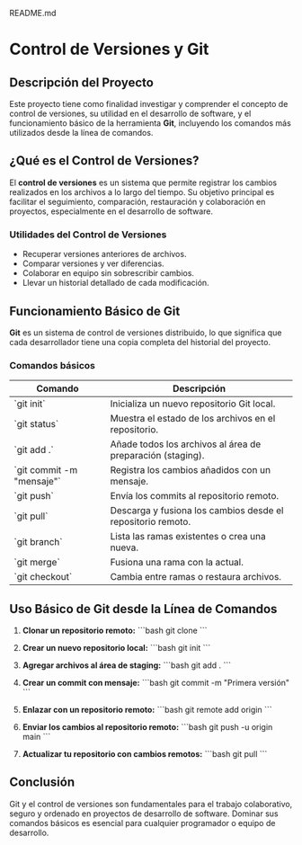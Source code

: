  README.md 
# Control de Versiones y Git

##  Descripción del Proyecto

Este proyecto tiene como finalidad investigar y comprender el concepto de control de versiones, su utilidad en el desarrollo de software, y el funcionamiento básico de la herramienta **Git**, incluyendo los comandos más utilizados desde la línea de comandos.


##  ¿Qué es el Control de Versiones?

El **control de versiones** es un sistema que permite registrar los cambios realizados en los archivos a lo largo del tiempo. Su objetivo principal es facilitar el seguimiento, comparación, restauración y colaboración en proyectos, especialmente en el desarrollo de software.

### Utilidades del Control de Versiones

- Recuperar versiones anteriores de archivos.
- Comparar versiones y ver diferencias.
- Colaborar en equipo sin sobrescribir cambios.
- Llevar un historial detallado de cada modificación.


##  Funcionamiento Básico de Git

**Git** es un sistema de control de versiones distribuido, lo que significa que cada desarrollador tiene una copia completa del historial del proyecto.

### Comandos básicos

| Comando   | Descripción                                                                 |
|-----------|-----------------------------------------------------------------------------|
| \`git init\`     | Inicializa un nuevo repositorio Git local.                              |
| \`git status\`   | Muestra el estado de los archivos en el repositorio.                   |
| \`git add .\`    | Añade todos los archivos al área de preparación (staging).             |
| \`git commit -m "mensaje"\` | Registra los cambios añadidos con un mensaje.                |
| \`git push\`     | Envía los commits al repositorio remoto.                               |
| \`git pull\`     | Descarga y fusiona los cambios desde el repositorio remoto.            |
| \`git branch\`   | Lista las ramas existentes o crea una nueva.                           |
| \`git merge\`    | Fusiona una rama con la actual.                                        |
| \`git checkout\` | Cambia entre ramas o restaura archivos.                                |


## Uso Básico de Git desde la Línea de Comandos

1. **Clonar un repositorio remoto:**
   \`\`\`bash
   git clone 
   \`\`\`

2. **Crear un nuevo repositorio local:**
   \`\`\`bash
   git init
   \`\`\`

3. **Agregar archivos al área de staging:**
   \`\`\`bash
   git add .
   \`\`\`

4. **Crear un commit con mensaje:**
   \`\`\`bash
   git commit -m "Primera versión"
   \`\`\`

5. **Enlazar con un repositorio remoto:**
   \`\`\`bash
   git remote add origin 
   \`\`\`

6. **Enviar los cambios al repositorio remoto:**
   \`\`\`bash
   git push -u origin main
   \`\`\`

7. **Actualizar tu repositorio con cambios remotos:**
   \`\`\`bash
   git pull
   \`\`\`


## Conclusión

Git y el control de versiones son fundamentales para el trabajo colaborativo, seguro y ordenado en proyectos de desarrollo de software. Dominar sus comandos básicos es esencial para cualquier programador o equipo de desarrollo.

